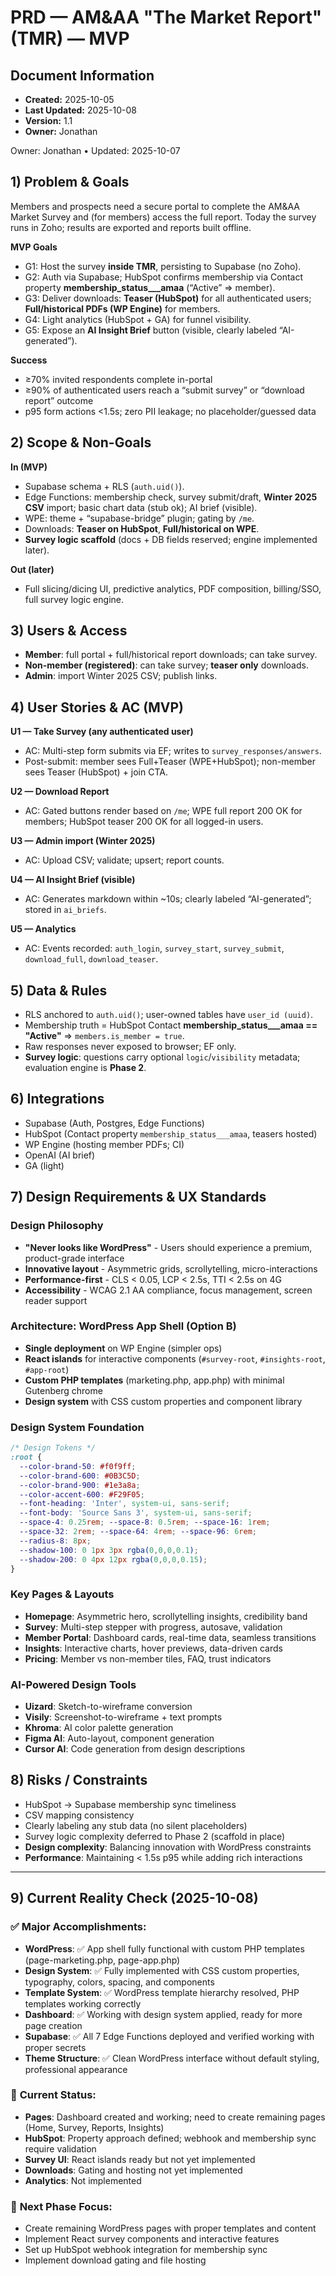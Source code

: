 # PRD — AM&AA "The Market Report" (TMR) — MVP

## Document Information
- **Created:** 2025-10-05
- **Last Updated:** 2025-10-08
- **Version:** 1.1
- **Owner:** Jonathan

Owner: Jonathan • Updated: 2025-10-07

## 1) Problem & Goals
Members and prospects need a secure portal to complete the AM&AA Market Survey and (for members) access the full report. Today the survey runs in Zoho; results are exported and reports built offline.

**MVP Goals**
- G1: Host the survey **inside TMR**, persisting to Supabase (no Zoho).
- G2: Auth via Supabase; HubSpot confirms membership via Contact property **membership_status___amaa** (“Active” ⇒ member).
- G3: Deliver downloads: **Teaser (HubSpot)** for all authenticated users; **Full/historical PDFs (WP Engine)** for members.
- G4: Light analytics (HubSpot + GA) for funnel visibility.
- G5: Expose an **AI Insight Brief** button (visible, clearly labeled “AI-generated”).

**Success**
- ≥70% invited respondents complete in-portal
- ≥90% of authenticated users reach a “submit survey” or “download report” outcome
- p95 form actions <1.5s; zero PII leakage; no placeholder/guessed data

## 2) Scope & Non-Goals
**In (MVP)**
- Supabase schema + RLS (`auth.uid()`).
- Edge Functions: membership check, survey submit/draft, **Winter 2025 CSV** import; basic chart data (stub ok); AI brief (visible).
- WPE: theme + “supabase-bridge” plugin; gating by `/me`.
- Downloads: **Teaser on HubSpot**, **Full/historical on WPE**.
- **Survey logic scaffold** (docs + DB fields reserved; engine implemented later).

**Out (later)**
- Full slicing/dicing UI, predictive analytics, PDF composition, billing/SSO, full survey logic engine.

## 3) Users & Access
- **Member**: full portal + full/historical report downloads; can take survey.
- **Non-member (registered)**: can take survey; **teaser only** downloads.
- **Admin**: import Winter 2025 CSV; publish links.

## 4) User Stories & AC (MVP)
**U1 — Take Survey (any authenticated user)**
- AC: Multi-step form submits via EF; writes to `survey_responses/answers`.
- Post-submit: member sees Full+Teaser (WPE+HubSpot); non-member sees Teaser (HubSpot) + join CTA.

**U2 — Download Report**
- AC: Gated buttons render based on `/me`; WPE full report 200 OK for members; HubSpot teaser 200 OK for all logged-in users.

**U3 — Admin import (Winter 2025)**
- AC: Upload CSV; validate; upsert; report counts.

**U4 — AI Insight Brief (visible)**
- AC: Generates markdown within ~10s; clearly labeled “AI-generated”; stored in `ai_briefs`.

**U5 — Analytics**
- AC: Events recorded: `auth_login`, `survey_start`, `survey_submit`, `download_full`, `download_teaser`.

## 5) Data & Rules
- RLS anchored to `auth.uid()`; user-owned tables have `user_id (uuid)`.
- Membership truth = HubSpot Contact **membership_status___amaa == "Active"** ⇒ `members.is_member = true`.
- Raw responses never exposed to browser; EF only.
- **Survey logic**: questions carry optional `logic`/`visibility` metadata; evaluation engine is **Phase 2**.

## 6) Integrations
- Supabase (Auth, Postgres, Edge Functions)
- HubSpot (Contact property `membership_status___amaa`, teasers hosted)
- WP Engine (hosting member PDFs; CI)
- OpenAI (AI brief)
- GA (light)

## 7) Design Requirements & UX Standards

### Design Philosophy
- **"Never looks like WordPress"** - Users should experience a premium, product-grade interface
- **Innovative layout** - Asymmetric grids, scrollytelling, micro-interactions
- **Performance-first** - CLS < 0.05, LCP < 2.5s, TTI < 2.5s on 4G
- **Accessibility** - WCAG 2.1 AA compliance, focus management, screen reader support

### Architecture: WordPress App Shell (Option B)
- **Single deployment** on WP Engine (simpler ops)
- **React islands** for interactive components (`#survey-root`, `#insights-root`, `#app-root`)
- **Custom PHP templates** (marketing.php, app.php) with minimal Gutenberg chrome
- **Design system** with CSS custom properties and component library

### Design System Foundation
```css
/* Design Tokens */
:root {
  --color-brand-50: #f0f9ff;
  --color-brand-600: #0B3C5D;
  --color-brand-900: #1e3a8a;
  --color-accent-600: #F29F05;
  --font-heading: 'Inter', system-ui, sans-serif;
  --font-body: 'Source Sans 3', system-ui, sans-serif;
  --space-4: 0.25rem; --space-8: 0.5rem; --space-16: 1rem;
  --space-32: 2rem; --space-64: 4rem; --space-96: 6rem;
  --radius-8: 8px;
  --shadow-100: 0 1px 3px rgba(0,0,0,0.1);
  --shadow-200: 0 4px 12px rgba(0,0,0,0.15);
}
```

### Key Pages & Layouts
- **Homepage**: Asymmetric hero, scrollytelling insights, credibility band
- **Survey**: Multi-step stepper with progress, autosave, validation
- **Member Portal**: Dashboard cards, real-time data, seamless transitions
- **Insights**: Interactive charts, hover previews, data-driven cards
- **Pricing**: Member vs non-member tiles, FAQ, trust indicators

### AI-Powered Design Tools
- **Uizard**: Sketch-to-wireframe conversion
- **Visily**: Screenshot-to-wireframe + text prompts
- **Khroma**: AI color palette generation
- **Figma AI**: Auto-layout, component generation
- **Cursor AI**: Code generation from design descriptions

## 8) Risks / Constraints
- HubSpot → Supabase membership sync timeliness
- CSV mapping consistency
- Clearly labeling any stub data (no silent placeholders)
- Survey logic complexity deferred to Phase 2 (scaffold in place)
- **Design complexity**: Balancing innovation with WordPress constraints
- **Performance**: Maintaining < 1.5s p95 while adding rich interactions

---

## 9) Current Reality Check (2025-10-08)

### ✅ **Major Accomplishments:**
- **WordPress**: ✅ App shell fully functional with custom PHP templates (page-marketing.php, page-app.php)
- **Design System**: ✅ Fully implemented with CSS custom properties, typography, colors, spacing, and components
- **Template System**: ✅ WordPress template hierarchy resolved, PHP templates working correctly
- **Dashboard**: ✅ Working with design system applied, ready for more page creation
- **Supabase**: ✅ All 7 Edge Functions deployed and verified working with proper secrets
- **Theme Structure**: ✅ Clean WordPress interface without default styling, professional appearance

### 🔄 **Current Status:**
- **Pages**: Dashboard created and working; need to create remaining pages (Home, Survey, Reports, Insights)
- **HubSpot**: Property approach defined; webhook and membership sync require validation
- **Survey UI**: React islands ready but not yet implemented
- **Downloads**: Gating and hosting not yet implemented
- **Analytics**: Not implemented

### 🎯 **Next Phase Focus:**
- Create remaining WordPress pages with proper templates and content
- Implement React survey components and interactive features
- Set up HubSpot webhook integration for membership sync
- Implement download gating and file hosting

